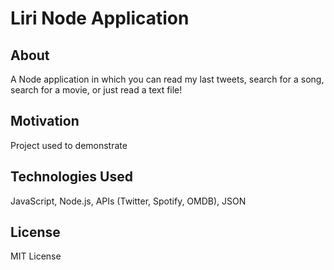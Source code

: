 # Liri Node Application

## About
A Node application in which you can read my last tweets, search for a song, search for a movie, or just read a text file!

## Motivation
Project used to demonstrate

## Technologies Used 
JavaScript, Node.js, APIs (Twitter, Spotify, OMDB), JSON

## License 
MIT License
